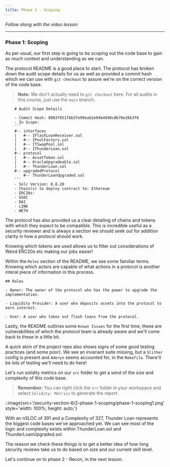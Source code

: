 ```yaml
---
title: Phase 1 - Scoping
---
```


_Follow along with the video lesson:_

---

### Phase 1: Scoping

As per usual, our first step is going to be scoping out the code base to gain as much context and understanding as we can.

The protocol README is a good place to start. The protocol has broken down the audit scope details for us as well as provided a commit hash which we can use with `git checkout` to assure we're on the correct version of the code base.

> **Note:** We don't actually need to `git checkout` here. For all audits in this course, just use the `main` branch.

````
    # Audit Scope Details

    - Commit Hash: 8803f851f6b37e99eab2e94b4690c8b70e26b3f6
    - In Scope:
    ```
    #-- interfaces
    |   #-- IFlashLoanReceiver.sol
    |   #-- IPoolFactory.sol
    |   #-- ITSwapPool.sol
    |   #-- IThunderLoan.sol
    #-- protocol
    |   #-- AssetToken.sol
    |   #-- OracleUpgradeable.sol
    |   #-- ThunderLoan.sol
    #-- upgradedProtocol
        #-- ThunderLoanUpgraded.sol
    ```
    - Solc Version: 0.8.20
    - Chain(s) to deploy contract to: Ethereum
    - ERC20s:
    - USDC
    - DAI
    - LINK
    - WETH
````

The protocol has also provided us a clear detailing of chains and tokens with which they expect to be compatible. This is incredible useful as a security reviewer and is always a section we should seek out for addition clarity in how a protocol should work.

Knowing which tokens are used allows us to filter out considerations of Weird ERC20s etc making our jobs easier!

Within the `Roles` section of the README, we see some familiar terms. Knowing which actors are capable of what actions in a protocol is another interal piece of information in this process.

```
## Roles

- Owner: The owner of the protocol who has the power to upgrade the implementation.

- Liquidity Provider: A user who deposits assets into the protocol to earn interest.

- User: A user who takes out flash loans from the protocol.
```

Lastly, the README outlines some `Known Issues` for the first time, these are vulnerabilities of which the protocol team is already aware and we'll come back to these in a little bit.

A quick skim of the project repo also shows signs of some good testing practices (and some poor). We see an invariant suite missing, but a `Slither` config is present and `Aderyn` seems accounted for, in the `Makefile`. There'll be lots of testing we'll need to do here!

Let's run solidity metrics on our `src` folder to get a send of the size and complexity of this code base.

> **Remember:** You can right click the `src` folder in your workspace and select `Solidity: Metrics` to generate the report.

::image{src='/security-section-6/2-phase-1-scoping/phase-1-scoping1.png' style='width: 100%; height: auto;'}

With an nSLOC of 391 and a Complexity of 327, Thunder Loan represents the biggest code bases we've approached yet. We can see most of the logic and complexity exists within ThunderLoan.sol and ThunderLoanUpgraded.sol.

The reason we check these things is to get a better idea of how long security reviews take us to do based on size and our current skill level.

Let's continue on to phase 2 - Recon, in the next lesson.
